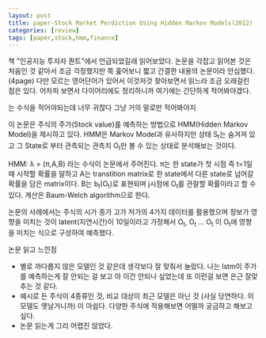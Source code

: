 ```yaml
---
layout: post
title: paper-Stock Market Perdiction Using Hidden Markov Models(2012)
categories: [review]
tags: [paper,stock,hmm,finance]
---
```

책 "인공지능 투자자 퀀트"에서 언급되었길래 읽어보았다. 논문을 각잡고 읽어본 것은 처음인 것 같아서 조금 걱정했지만 쭉 훑어보니 짧고 간결한 내용의 논문이라 안심했다. (4page)
다만 모르는 영어단어가 있어서 이것저것 찾아보면서 읽느라 조금 오래걸린 점은 있다. 어차피 보면서 다이어리에도 정리하니까 여기에는 간단하게 적어봐야겠다.

는 수식을 적어야되는데 너무 귀찮다 그냥 거의 말로만 적어봐야지 

이 논문은 주식의 주가(Stock value)를 예측하는 방법으로 HMM(Hidden Markov Model)을 제시하고 있다.
HMM은 Markov Model과 유사하지만 상태 S<sub>t</sub>는 숨겨져 있고 그 State로 부터 관측되는 관측치 O<sub>t</sub>만 볼 수 있는 상태로 분석해보는 것이다.

HMM: λ = (π,A,B) 라는 수식이 논문에서 주어진다.
π는 한 state가 첫 시점 즉 t=1일 때 시작할 확률을 말하고
A는 transtition matrix로 한 state에서 다른 state로 넘어갈 확률을 담은 matrix이다.
B는 b<sub>t</sub>(O<sub>t</sub>)로 표현되며 j시점에 O<sub>t</sub>를 관찰할 확률이라고 할 수 있다. 
계산은 Baum-Welch algorithm으로 한다.

논문의 사례에서는 주식의 시가 종가 고가 저가의 4가지 데이터를 활용했으며 정보가 영향을 미치는 것이 latent(지연시간)이 10일이라고 가정해서
O<sub>t</sub>, O<sub>t</sub> ... O<sub>t</sub> 이 O<sub>t</sub>에 영향을 미치는 식으로 구성하여 예측했다.

논문 읽고 느낀점
- 별로 까다롭지 않은 모델인 것 같은데 생각보다 잘 맞춰서 놀랐다. 나는 lstm이 주가를 예측하는게 잘 안되는 걸 보고 아 이건 안되나 싶었는데 또 이런걸 보면 은근 잘맞추는 것 같다.
- 예시로 든 주식이 4종류인 것, 비교 대상이 최근 모델은 아닌 것 (사실 당연하다. 이 모델도 옛날거니까) 이 아쉽다. 다양한 주식에 적용해보면 어떨까 궁금하고 해보고 싶다.
- 논문 읽는게 그리 어렵진 않았다.
